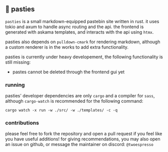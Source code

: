 ## 🦀 pasties

`pasties` is a small markdown-equipped pastebin site written in rust. it uses tokio and axum to handle async routing and the api. the frontend is generated with askama templates, and interacts with the api using `htmx`. 

pasties also depends on `pulldown-cmark` for rendering markdown, although a custom renderer is in the works to add extra functionality.

pasties is currently under heavy developement, the following functionality is still missing:

- pastes cannot be deleted through the frontend gui yet

### running

pasties' developer dependencies are only `cargo` and a compiler for `sass`, although `cargo-watch` is recommended for the following command:

```
cargo watch -x run -w ./src/ -w ./templates/ -c -q
```

### contributions

please feel free to fork the repository and open a pull request if you feel like you have useful additions! for giving recommendations, you may also open an issue on github, or message the maintainer on discord: `@twoespresso`